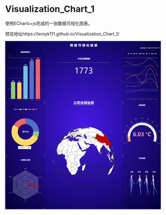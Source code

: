 # Visualization_Chart_1
使用ECharts+js完成的一张数据可视化图表。

预览地址https://leroyk111.github.io/Visualization_Chart_1/

![截图](README.assets/截图.png)
